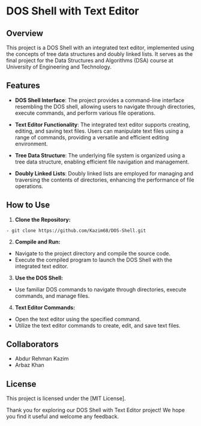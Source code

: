 # DOS Shell with Text Editor

## Overview

This project is a DOS Shell with an integrated text editor, implemented using the concepts of tree data structures and doubly linked lists. It serves as the final project for the Data Structures and Algorithms (DSA) course at University of Engineering and Technology.

## Features

- **DOS Shell Interface**: The project provides a command-line interface resembling the DOS shell, allowing users to navigate through directories, execute commands, and perform various file operations.

- **Text Editor Functionality**: The integrated text editor supports creating, editing, and saving text files. Users can manipulate text files using a range of commands, providing a versatile and efficient editing environment.

- **Tree Data Structure**: The underlying file system is organized using a tree data structure, enabling efficient file navigation and management.

- **Doubly Linked Lists**: Doubly linked lists are employed for managing and traversing the contents of directories, enhancing the performance of file operations.

## How to Use

1. **Clone the Repository:**

```- git clone https://github.com/Kazim68/DOS-Shell.git```

2. **Compile and Run:**
- Navigate to the project directory and compile the source code.
- Execute the compiled program to launch the DOS Shell with the integrated text editor.

3. **Use the DOS Shell:**
- Use familiar DOS commands to navigate through directories, execute commands, and manage files.

4. **Text Editor Commands:**
- Open the text editor using the specified command.
- Utilize the text editor commands to create, edit, and save text files.

## Collaborators

- Abdur Rehman Kazim
- Arbaz Khan

## License

This project is licensed under the [MIT License].

Thank you for exploring our DOS Shell with Text Editor project! We hope you find it useful and welcome any feedback.
